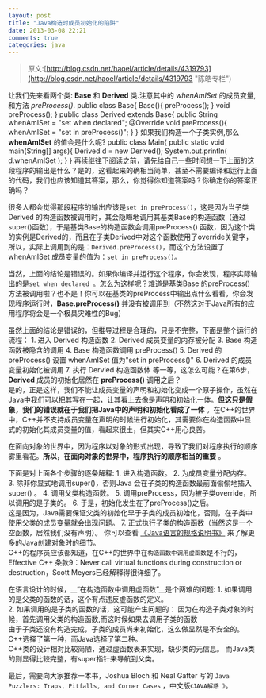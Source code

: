 ```yaml
---
layout: post
title: "Java构造时成员初始化的陷阱"
date: 2013-03-08 22:21
comments: true
categories: java
---
```

>原文:[http://blog.csdn.net/haoel/article/details/4319793](http://blog.csdn.net/haoel/article/details/4319793 "陈皓专栏")   

让我们先来看两个类: __Base__ 和 __Derived__ 类.注意其中的 _whenAmISet_ 的成员变量,和方法 _preProcess()_.
	public class Base{
	    Base(){
			preProcess();
	    }
		void preProcess();
	}
	public class Derived extends Base{
		public String whenAmISet = "set when declared";
		@Override void preProcess(){
			whenAmISet = "set in preProcess()";
		}
	}
如果我们构造一个子类实例,那么 __whenAmISet__ 的值会是什么呢?
	public class Main{
		public static void main(String[] args){
			Derived d = new Derived();
			System.out.println( d.whenAmISet );
		}
	}
再续继往下阅读之前，请先给自己一些时间想一下上面的这段程序的输出是什么？是的，这看起来的确相当简单，甚至不需要编译和运行上面的代码，我们也应该知道其答案，那么，你觉得你知道答案吗？你确定你的答案正确吗？

很多人都会觉得那段程序的输出应该是`set in preProcess()`，这是因为当子类Derived 的构造函数被调用时，其会隐晦地调用其基类Base的构造函数（通过super()函数），于是基类Base的构造函数会调用preProcess() 函数，因为这个类的实例是Derived的，而且在子类Derived中对这个函数使用了override关键字，所以，实际上调用到的是：`Derived.preProcess()`，而这个方法设置了whenAmISet 成员变量的值为：`set in preProcess()`。

当然，上面的结论是错误的。如果你编译并运行这个程序，你会发现，程序实际输出的是`set when declared `。怎么为这样呢？难道是基类Base 的preProcess() 方法被调用啦？也不是！你可以在基类的preProcess中输出点什么看看，你会发现程序运行时，__Base.preProcess()__ 并没有被调用到（不然这对于Java所有的应用程序将会是一个极具灾难性的Bug）

虽然上面的结论是错误的，但推导过程是合理的，只是不完整，下面是整个运行的流程：
	1. 进入 Derived 构造函数
	2. Derived 成员变量的内存被分配
	3. Base 构造函数被隐含的调用
	4. Base 构造函数调用 preProcess()
	5. Derived 的 preProcess() 设置 whenAmISet 值为"set in preProcess()"
	6. Derived 的成员变量初始化被调用
	7. 执行 Dervied 构造函数体
等一等，这怎么可能？在第6步，__Derived__ 成员的初始化居然在 __preProcess()__ 调用之后？  
是的，正是这样，我们不能让成员变量的声明和初始化变成一个原子操作，虽然在Java中我们可以把其写在一起，让其看上去像是声明和初始化一体。__但这只是假象，我们的错误就在于我们把Java中的声明和初始化看成了一体__ 。在C++的世界中，C++并不支持成员变量在声明的时候进行初始化，其需要你在构造函数中显式的初始化其成员变量的值，看起来很土，但其实C++用心良苦。

在面向对象的世界中，因为程序以对象的形式出现，导致了我们对程序执行的顺序雾里看花。__所以，在面向对象的世界中，程序执行的顺序相当的重要__ 。

下面是对上面各个步骤的逐条解释:
	1. 进入构造函数。
	2. 为成员变量分配内存。
	3. 除非你显式地调用super()，否则Java 会在子类的构造函数最前面偷偷地插入super() 。
	4. 调用父类构造函数。
	5. 调用preProcess，因为被子类override，所以调用的是子类的。
	6. 于是，初始化发生在了preProcess()之后。  
	   这是因为，Java需要保证父类的初始化早于子类的成员初始化，否则，在子类中使用父类的成员变量就会出现问题。
	7. 正式执行子类的构造函数（当然这是一个空函数，居然我们没有声明）。
你可以查看 [《Java语言的规格说明书》](http://java.sun.com/docs/books/jls/third_edition/html/execution.html#12.5,'相关章节') 来了解更多的Java创建对象时的细节。  
C++的程序员应该都知道，在C++的世界中在`构造函数中调用虚函数`是不行的，Effective C++ 条款9：Never call virtual functions during construction or destruction，Scott Meyers已经解释得很详细了。

在语言设计的时候，__“在构造函数中调用虚函数”__是个两难的问题:
	1. 如果调用的是父类的函数的话，这个有点违反虚函数的定义。  
	2. 如果调用的是子类的函数的话，这可能产生问题的：
	     因为在构造子类对象的时候，首先调用父类的构造函数,而这时候如果去调用子类的函数  
	     由于子类还没有构造完成，子类的成员尚未初始化，这么做显然是不安全的。
C++选择了第一种，而Java选择了第二种。  
	C++类的设计相对比较简陋，通过虚函数表来实现，缺少类的元信息。
	而Java类的则显得比较完整，有super指针来导航到父类。

最后，需要向大家推荐一本书，Joshua Bloch 和 Neal Gafter 写的 `Java Puzzlers: Traps, Pitfalls, and Corner Cases` ，中文版`《JAVA解惑 》`。
	
